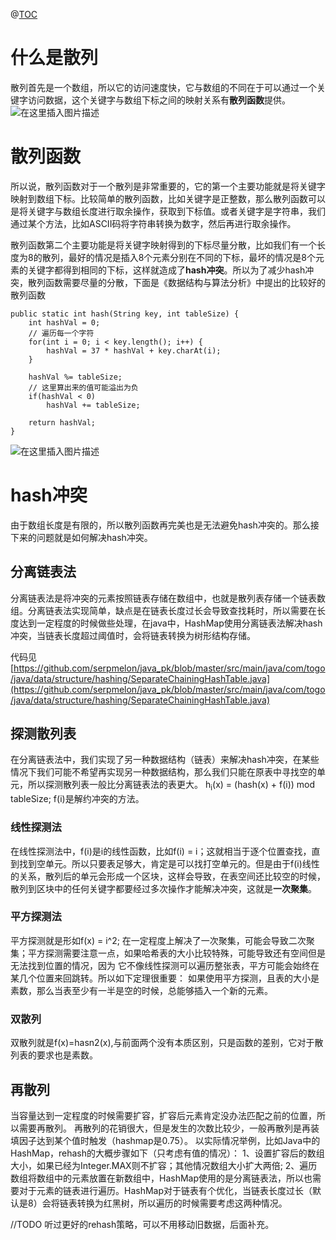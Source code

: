  @[TOC](目录)
 # 什么是散列
 散列首先是一个数组，所以它的访问速度快，它与数组的不同在于可以通过一个关键字访问数据，这个关键字与数组下标之间的映射关系有**散列函数**提供。
 ![在这里插入图片描述](https://img-blog.csdnimg.cn/20190518095547279.PNG?x-oss-process=image/watermark,type_ZmFuZ3poZW5naGVpdGk,shadow_10,text_aHR0cHM6Ly9ibG9nLmNzZG4ubmV0L3R5bjI0MzIyMjc5MQ==,size_16,color_FFFFFF,t_70)
 # 散列函数
 所以说，散列函数对于一个散列是非常重要的，它的第一个主要功能就是将关键字映射到数组下标。比较简单的散列函数，比如关键字是正整数，那么散列函数可以是将关键字与数组长度进行取余操作，获取到下标值。或者关键字是字符串，我们通过某个方法，比如ASCII码将字符串转换为数字，然后再进行取余操作。

散列函数第二个主要功能是将关键字映射得到的下标尽量分散，比如我们有一个长度为8的散列，最好的情况是插入8个元素分别在不同的下标，最坏的情况是8个元素的关键字都得到相同的下标，这样就造成了**hash冲突**。所以为了减少hash冲突，散列函数需要尽量的分散，下面是《数据结构与算法分析》中提出的比较好的散列函数

```
public static int hash(String key, int tableSize) {
	int hashVal = 0;
	// 遍历每一个字符
	for(int i = 0; i < key.length(); i++) {
		hashVal = 37 * hashVal + key.charAt(i);
	}
	
	hashVal %= tableSize;
	// 这里算出来的值可能溢出为负
	if(hashVal < 0)
		hashVal += tableSize;

	return hashVal;
}
```
![在这里插入图片描述](https://img-blog.csdnimg.cn/20190518102510189.PNG?x-oss-process=image/watermark,type_ZmFuZ3poZW5naGVpdGk,shadow_10,text_aHR0cHM6Ly9ibG9nLmNzZG4ubmV0L3R5bjI0MzIyMjc5MQ==,size_16,color_FFFFFF,t_70)
 # hash冲突
 由于数组长度是有限的，所以散列函数再完美也是无法避免hash冲突的。那么接下来的问题就是如何解决hash冲突。
 ## 分离链表法
 分离链表法是将冲突的元素按照链表存储在数组中，也就是散列表存储一个链表数组。分离链表法实现简单，缺点是在链表长度过长会导致查找耗时，所以需要在长度达到一定程度的时候做些处理，在java中，HashMap使用分离链表法解决hash冲突，当链表长度超过阈值时，会将链表转换为树形结构存储。

 代码见[https://github.com/serpmelon/java_pk/blob/master/src/main/java/com/togo/java/data/structure/hashing/SeparateChainingHashTable.java](https://github.com/serpmelon/java_pk/blob/master/src/main/java/com/togo/java/data/structure/hashing/SeparateChainingHashTable.java)

 ## 探测散列表
在分离链表法中，我们实现了另一种数据结构（链表）来解决hash冲突，在某些情况下我们可能不希望再实现另一种数据结构，那么我们只能在原表中寻找空的单元，所以探测散列表一般比分离链表法的表更大。
h<sub>i</sub>(x) = (hash(x) + f(i)) mod tableSize; f(i)是解约冲突的方法。

### 线性探测法
在线性探测法中，f(i)是i的线性函数，比如f(i) = i；这就相当于逐个位置查找，直到找到空单元。所以只要表足够大，肯定是可以找打空单元的。但是由于f(i)线性的关系，散列后的单元会形成一个区块，这样会导致，在表空间还比较空的时候，散列到区块中的任何关键字都要经过多次操作才能解决冲突，这就是**一次聚集**。

### 平方探测法
平方探测就是形如f(x) = i^2; 在一定程度上解决了一次聚集，可能会导致二次聚集；平方探测需要注意一点，如果哈希表的大小比较特殊，可能导致还有空间但是无法找到位置的情况，因为
它不像线性探测可以遍历整张表，平方可能会始终在某几个位置来回跳转。所以如下定理很重要：
	如果使用平方探测，且表的大小是素数，那么当表至少有一半是空的时候，总能够插入一个新的元素。

### 双散列
双散列就是f(x)=hasn2(x),与前面两个没有本质区别，只是函数的差别，它对于散列表的要求也是素数。

## 再散列
当容量达到一定程度的时候需要扩容，扩容后元素肯定没办法匹配之前的位置，所以需要再散列。
再散列的花销很大，但是发生的次数比较少，一般再散列是再装填因子达到某个值时触发（hashmap是0.75）。
以实际情况举例，比如Java中的HashMap，rehash的大概步骤如下（只考虑有值的情况）：
1、设置扩容后的数组大小，如果已经为Integer.MAX则不扩容；其他情况数组大小扩大两倍;
2、遍历数组将数组中的元素放置在新数组中，HashMap使用的是分离链表法，所以也需要对于元素的链表进行遍历。HashMap对于链表有个优化，当链表长度过长（默认是8）会将链表转换为红黑树，所以遍历的时候需要考虑这两种情况。

//TODO 听过更好的rehash策略，可以不用移动旧数据，后面补充。

